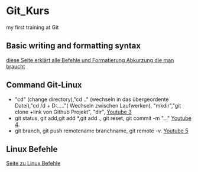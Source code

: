 # Git_Kurs
my first training at Git
## Basic writing and formatting syntax
[diese Seite erklärt alle Befehle und Formatierung Abkurzung die man braucht ](https://docs.github.com/de/get-started/writing-on-github/getting-started-with-writing-and-formatting-on-github/basic-writing-and-formatting-syntax)
## Command Git-Linux
- "cd" (change directory),"cd .." (wechseln in das übergeordente Datei),"cd /d + D:\....."( Wechseln zwischen Laufwerken), "mkdir","git clone +link von Github Projekt", "dir",  [Youtube 3](https://www.youtube.com/watch?v=NZ4U9OZdtxk&list=PLDoPjvoNmBAw4eOj58MZPakHjaO3frVMF&index=3)
- git status, git add,git add *,git add .,  git reset, git commit -m "..." [Youtube 4](https://www.youtube.com/watch?v=_ahnJcHuBW4&list=PLDoPjvoNmBAw4eOj58MZPakHjaO3frVMF&index=4).
- git branch, git push remotename branchname, git remote -v. [Youtube 5](https://www.youtube.com/watch?v=G_NcIuspY4E&list=PLDoPjvoNmBAw4eOj58MZPakHjaO3frVMF&index=5)

## Linux Befehle 
[Seite zu Linux Befehle](https://www.linuxbefehle.de)
